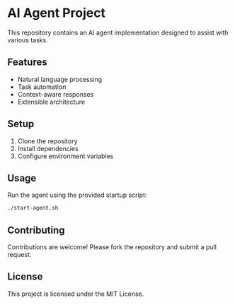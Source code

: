# AI Agent Project

This repository contains an AI agent implementation designed to assist with various tasks.

## Features

- Natural language processing
- Task automation
- Context-aware responses
- Extensible architecture

## Setup

1. Clone the repository
2. Install dependencies
3. Configure environment variables

## Usage

Run the agent using the provided startup script:

```bash
./start-agent.sh
```

## Contributing

Contributions are welcome! Please fork the repository and submit a pull request.

## License

This project is licensed under the MIT License.